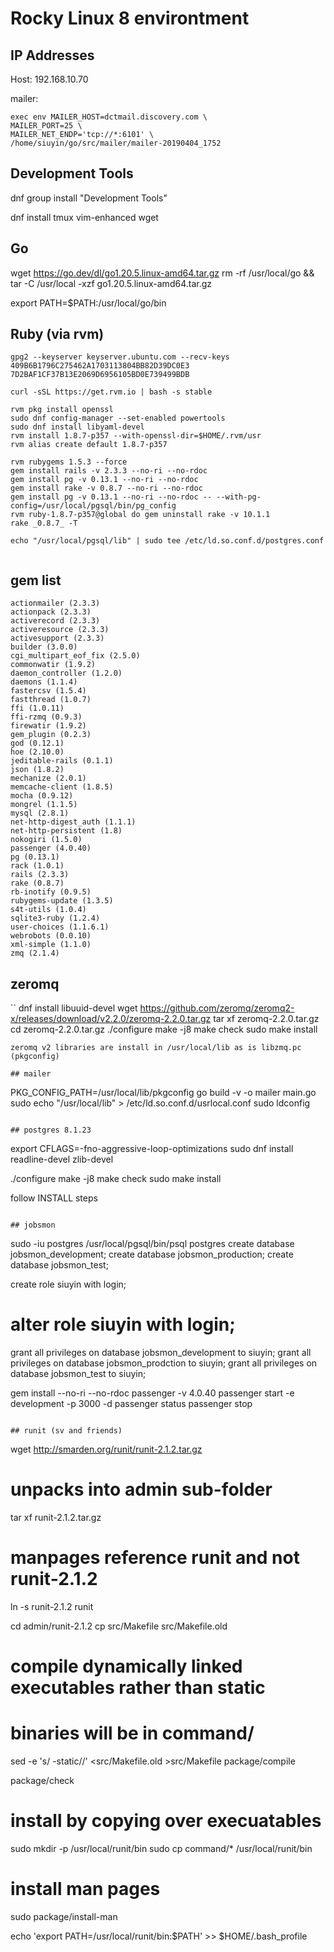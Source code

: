 # Rocky Linux 8 environtment

## IP Addresses

Host: 192.168.10.70

mailer:
```
exec env MAILER_HOST=dctmail.discovery.com \
MAILER_PORT=25 \
MAILER_NET_ENDP='tcp://*:6101' \
/home/siuyin/go/src/mailer/mailer-20190404_1752
```
## Development Tools

dnf group install "Development Tools"

dnf install tmux vim-enhanced wget

## Go
wget https://go.dev/dl/go1.20.5.linux-amd64.tar.gz
 rm -rf /usr/local/go && tar -C /usr/local -xzf go1.20.5.linux-amd64.tar.gz


export PATH=$PATH:/usr/local/go/bin

## Ruby (via rvm)

```
gpg2 --keyserver keyserver.ubuntu.com --recv-keys 409B6B1796C275462A1703113804BB82D39DC0E3 7D2BAF1CF37B13E2069D6956105BD0E739499BDB

curl -sSL https://get.rvm.io | bash -s stable

rvm pkg install openssl
sudo dnf config-manager --set-enabled powertools
sudo dnf install libyaml-devel
rvm install 1.8.7-p357 --with-openssl-dir=$HOME/.rvm/usr
rvm alias create default 1.8.7-p357

rvm rubygems 1.5.3 --force
gem install rails -v 2.3.3 --no-ri --no-rdoc
gem install pg -v 0.13.1 --no-ri --no-rdoc
gem install rake -v 0.8.7 --no-ri --no-rdoc
gem install pg -v 0.13.1 --no-ri --no-rdoc -- --with-pg-config=/usr/local/pgsql/bin/pg_config
rvm ruby-1.8.7-p357@global do gem uninstall rake -v 10.1.1
rake _0.8.7_ -T

echo "/usr/local/pgsql/lib" | sudo tee /etc/ld.so.conf.d/postgres.conf


```

## gem list
```
actionmailer (2.3.3)
actionpack (2.3.3)
activerecord (2.3.3)
activeresource (2.3.3)
activesupport (2.3.3)
builder (3.0.0)
cgi_multipart_eof_fix (2.5.0)
commonwatir (1.9.2)
daemon_controller (1.2.0)
daemons (1.1.4)
fastercsv (1.5.4)
fastthread (1.0.7)
ffi (1.0.11)
ffi-rzmq (0.9.3)
firewatir (1.9.2)
gem_plugin (0.2.3)
god (0.12.1)
hoe (2.10.0)
jeditable-rails (0.1.1)
json (1.8.2)
mechanize (2.0.1)
memcache-client (1.8.5)
mocha (0.9.12)
mongrel (1.1.5)
mysql (2.8.1)
net-http-digest_auth (1.1.1)
net-http-persistent (1.8)
nokogiri (1.5.0)
passenger (4.0.40)
pg (0.13.1)
rack (1.0.1)
rails (2.3.3)
rake (0.8.7)
rb-inotify (0.9.5)
rubygems-update (1.3.5)
s4t-utils (1.0.4)
sqlite3-ruby (1.2.4)
user-choices (1.1.6.1)
webrobots (0.0.10)
xml-simple (1.1.0)
zmq (2.1.4)
```

## zeromq

``
dnf install libuuid-devel
wget https://github.com/zeromq/zeromq2-x/releases/download/v2.2.0/zeromq-2.2.0.tar.gz
tar xf zeromq-2.2.0.tar.gz
cd zeromq-2.2.0.tar.gz
./configure
make -j8
make check
sudo make install
```
zeromq v2 libraries are install in /usr/local/lib as is libzmq.pc (pkgconfig)

## mailer

```
PKG_CONFIG_PATH=/usr/local/lib/pkgconfig go build -v -o mailer main.go
sudo echo "/usr/local/lib" >  /etc/ld.so.conf.d/usrlocal.conf
sudo ldconfig
```

## postgres 8.1.23

```
export CFLAGS=-fno-aggressive-loop-optimizations
sudo dnf install readline-devel zlib-devel

./configure
make -j8
make check
sudo make install

follow INSTALL steps

```

## jobsmon
```
sudo -iu postgres
/usr/local/pgsql/bin/psql postgres
create database jobsmon_development;
create database jobsmon_production;
create database jobsmon_test;

create role siuyin with login;
# alter role siuyin with login;

grant all privileges on database jobsmon_development to siuyin;
grant all privileges on database jobsmon_prodction to siuyin;
grant all privileges on database jobsmon_test to siuyin;


gem install --no-ri --no-rdoc passenger -v 4.0.40
passenger start -e development -p 3000 -d
passenger status
passenger stop
```

## runit (sv and friends)
```
wget http://smarden.org/runit/runit-2.1.2.tar.gz

# unpacks into admin sub-folder
tar xf runit-2.1.2.tar.gz

# manpages reference runit and not runit-2.1.2
ln -s runit-2.1.2 runit

cd admin/runit-2.1.2
cp src/Makefile src/Makefile.old

# compile dynamically linked executables rather than static
# binaries will be in command/
sed -e 's/ -static//' <src/Makefile.old >src/Makefile
package/compile

package/check

# install by copying over execuatables
sudo mkdir -p /usr/local/runit/bin
sudo cp command/* /usr/local/runit/bin

# install man pages
sudo package/install-man

echo 'export PATH=/usr/local/runit/bin:$PATH' >> $HOME/.bash_profile
```
